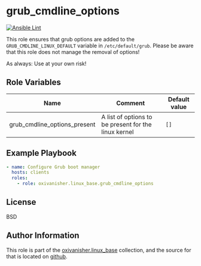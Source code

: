 grub_cmdline_options
====================
[![Ansible Lint](https://github.com/oxivanisher/role-grub_cmdline_options/actions/workflows/ansible-lint.yml/badge.svg)](https://github.com/oxivanisher/role-grub_cmdline_options/actions/workflows/ansible-lint.yml)

This role ensures that grub options are added to the `GRUB_CMDLINE_LINUX_DEFAULT` variable in `/etc/default/grub`.
Please be aware that this role does not manage the removal of options!

As always: Use at your own risk!

Role Variables
--------------

| Name                         | Comment                                              | Default value |
|------------------------------|------------------------------------------------------|---------------|
| grub_cmdline_options_present | A list of options to be present for the linux kernel | `[]`          |

Example Playbook
----------------
```yaml
- name: Configure Grub boot manager
  hosts: clients
  roles:
    - role: oxivanisher.linux_base.grub_cmdline_options
```

License
-------

BSD

Author Information
------------------

This role is part of the [oxivanisher.linux_base](https://galaxy.ansible.com/ui/repo/published/oxivanisher/linux_base/) collection, and the source for that is located on [github](https://github.com/oxivanisher/collection-linux_base).
